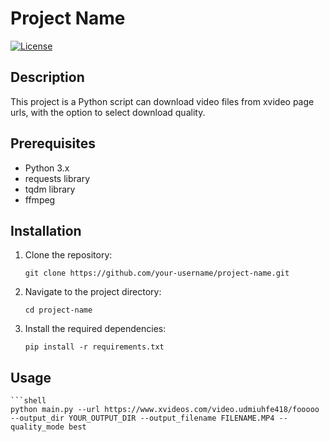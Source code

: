 # Project Name

[![License](https://img.shields.io/badge/license-MIT-blue.svg)](LICENSE)

## Description

This project is a Python script can download video files from xvideo page urls, with the option to select download quality.

## Prerequisites

- Python 3.x
- requests library
- tqdm library
- ffmpeg

## Installation

1. Clone the repository:

   ```shell
   git clone https://github.com/your-username/project-name.git

2. Navigate to the project directory:

    ```shell
    cd project-name

3. Install the required dependencies:
    ```shell
    pip install -r requirements.txt

## Usage
    ```shell
    python main.py --url https://www.xvideos.com/video.udmiuhfe418/fooooo --output_dir YOUR_OUTPUT_DIR --output_filename FILENAME.MP4 --quality_mode best